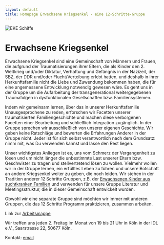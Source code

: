 ```yaml
---
layout: default
title: Homepage Erwachsene Kriegsenkel - eine 12-Schritte-Gruppe
---
```


![EKE Schiffe](https://goo.gl/photos/7dZWJQiC5YgyL5Fi8)

# Erwachsene Kriegsenkel

Erwachsene Kriegsenkel sind eine Gemeinschaft von Männern und Frauen, die aufgrund der Traumatisierungen ihrer Eltern, die als Kinder den 2. Weltkrieg und/oder Diktatur, Verhaftung und Gefängnis in der Nazizeit, der SBZ, der DDR und/oder Flucht/Verteibung erlebt hatten, und deshalb in ihrer Herkunftsfamilie nicht die Liebe und Zuwendung bekommen haben, die für eine angemessene Entwicklung notwendig gewesen wäre. Es geht uns in der Gruppe um die Aufarbeitung der transgenerational weitergegebenen Traumafolgen in dysfunktionalen Gesellschaften bzw. Familiensystemen.

Indem wir gemeinsam lernen, über das in unserer Herkunftsfamilie Unausgesprochene zu reden, erforschen wir Facetten unserer traumatisierten Familiengeschichte und machen diese verborgenen Facetten einer Bearbeitung und schließlich Integration zugänglich. In der Gruppe sprechen wir ausschließlich von unserer eigenen Geschichte. Wir geben keine Ratschläge und bewerten die Erfahrungen Anderer in der Gruppe nicht. Jeder ist für sich selbst verantwortlich nach dem Grundsatz: nimm mit, was Du verwenden kannst und lasse den Rest liegen.

Unser wichtigstes Anliegen ist es, uns vom Schmerz der Vergangenheit zu lösen und um nicht länger die unbestimmte Last unserer Eltern bzw. Geschwister zu tragen und stellvertretend lösen zu wollen. Vielmehr wollen wir in der Gruppe lernen, ein erfülltes Leben zu führen und unsere Botschaft an andere Kriegsenkel weiter zu geben, die noch leiden.
Wir stehen in der Tradition anderer 12 Schritte Gruppen, z.B. der [Erwachsenen Kinder aus suchtkranken Familien](http://www.eksev.org) und verwenden für unsere Gruppe Literatur und Meetingsstruktur, die in dieser Gemeinschaft entwickelt wurden.

Obwohl wir eine separate Gruppe sind möchten wir immer mit anderen Gruppen, die das 12 Schritte Programm praktizieren, zusammen arbeiten.

Link zur [Arbeitsmappe](https://docs.google.com/document/d/1moyCrTTUDl9o6cPfdPYNFCYT8RBHAiLgApUjtUlHVho/edit?usp=sharing)

Wir treffen uns jeden 2. Freitag im Monat von 19 bis 21 Uhr in Köln
in der IDL e.V., Saarstrasse 22, 50677 Köln.

Kontakt: [email](mailto:eke.freitag.koeln@gmail.com)
